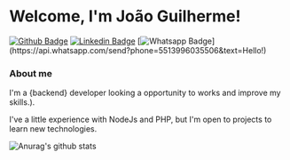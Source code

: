 # Welcome, I'm João Guilherme!



[![Github Badge](https://img.shields.io/badge/-Github-000?style=flat-square&logo=Github&logoColor=white&link=https://github.com/fagnerpsantos)](https://github.com/jgsouzadev)
[![Linkedin Badge](https://img.shields.io/badge/-LinkedIn-blue?style=flat-square&logo=Linkedin&logoColor=white&link=https://www.linkedin.com/in/jo%C3%A3o-guilherme-de-souza-40b427195/)](https://www.linkedin.com/in/jo%C3%A3o-guilherme-de-souza-40b427195/)
[![Whatsapp Badge](https://img.shields.io/badge/-Whatsapp-4CA143?style=flat-square&labelColor=4CA143&logo=whatsapp&logoColor=white&link=https://api.whatsapp.com/send?phone=5513996035506&text=Eai!)](https://api.whatsapp.com/send?phone=5513996035506&text=Hello!)

### About me
I'm a {backend} developer looking a opportunity to works and improve my skills.).


I've a little experience with NodeJs and PHP, but I'm open to projects to learn new technologies. 

![Anurag's github stats](https://github-readme-stats.vercel.app/api?username=jgsouzadev&show_icons=true&theme=radical)
